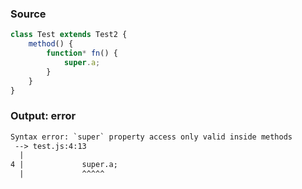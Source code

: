 ### Source
```js
class Test extends Test2 {
    method() {
        function* fn() {
            super.a;
        }
    }
}
```

### Output: error
```txt
Syntax error: `super` property access only valid inside methods
 --> test.js:4:13
  |
4 |             super.a;
  |             ^^^^^ 
```
